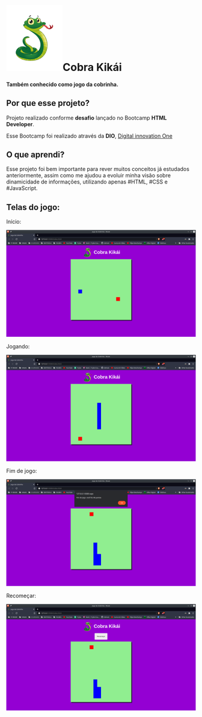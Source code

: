 # <img src="images/snake.png" alt="logo-da-cobrinha" style="zoom: 25%;" />Cobra Kikái

#### Também conhecido como jogo da cobrinha.



## Por que esse projeto?

Projeto realizado conforme **desafio** lançado no Bootcamp **HTML Developer**.

Esse Bootcamp foi realizado através da **DIO**, [Digital innovation One](https://digitalinnovation.one/sign-up?ref=24BC2BCR9W)



## O que aprendi?

Esse projeto foi bem importante para rever muitos conceitos já estudados anteriormente, assim como me ajudou a evoluir minha visão sobre dinamicidade de informações, utilizando apenas #HTML, #CSS e #JavaScript.



## Telas do jogo:



Início:

![](images/inicio.png)



Jogando:

![](images/jogando.png)



Fim de jogo:

![](images/fimDeJogo.png)



Recomeçar:

![](images/recomecar.png)
